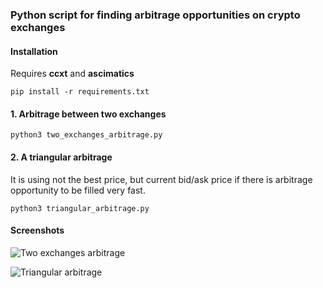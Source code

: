 ### Python script for finding arbitrage opportunities on crypto exchanges

#### Installation

Requires **ccxt** and **ascimatics**

`pip install -r requirements.txt`

#### 1. Arbitrage between two exchanges

`python3 two_exchanges_arbitrage.py`

#### 2. A triangular arbitrage
It is using not the best price, but current bid/ask price if there is 
arbitrage opportunity to be filled very fast.

`python3 triangular_arbitrage.py`


#### Screenshots

![Two exchanges arbitrage](https://github.com/bgizdov/triarbitrage/blob/master/images/2arb.png?raw=true)

![Triangular arbitrage](https://github.com/bgizdov/triarbitrage/blob/master/images/3arb.png?raw=true)
